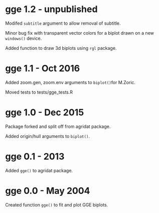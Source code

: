 
# gge 1.2 - unpublished

Modifed `subtitle` argument to allow removal of subtitle.

Minor bug fix with transparent vector colors for a biplot drawn on a new `windows()` device.

Added function to draw 3d biplots using `rgl` package.

# gge 1.1 - Oct 2016

Added zoom.gen, zoom.env arguments to `biplot()`for M.Zoric.

Moved tests to tests/gge_tests.R

# gge 1.0 - Dec 2015

Package forked and split off from agridat package.

Added origin/hull arguments to `biplot()`.

# gge 0.1 - 2013

Added `gge()` to agridat package.

# gge 0.0 - May 2004

Created function `gge()` to fit and plot GGE biplots.

